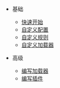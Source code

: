 - 基础

  - [快速开始](/quickstart.md)
  - [自定义配置](/option.md)
  - [自定义规则](/rule.md)
  - [自定义加载器](/loader.md)

- 高级
  - [编写加载器](/advanced-loader.md)
  - [编写插件](/advanced-plugin.md)
